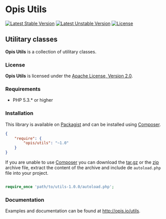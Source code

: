 Opis Utils
=========
[![Latest Stable Version](https://poser.pugx.org/opis/utils/version.png)](https://packagist.org/packages/opis/utils)
[![Latest Unstable Version](https://poser.pugx.org/opis/utils/v/unstable.png)](//packagist.org/packages/opis/utils)
[![License](https://poser.pugx.org/opis/utils/license.png)](https://packagist.org/packages/opis/utils)

Utilitary classes
--------------
**Opis Utils** is a collection of utilitary classes.

### License

**Opis Utils** is licensed under the [Apache License, Version 2.0](http://www.apache.org/licenses/LICENSE-2.0). 

### Requirements

* PHP 5.3.* or higher

### Installation

This library is available on [Packagist](https://packagist.org/packages/opis/utils) and can be installed using [Composer](http://getcomposer.org).

```json
{
    "require": {
        "opis/utils": "~1.0"
    }
}
```

If you are unable to use [Composer](http://getcomposer.org) you can download the
[tar.gz](https://github.com/opis/utils/archive/1.0.0.tar.gz) or the [zip](https://github.com/opis/utils/archive/1.0.0.zip)
archive file, extract the content of the archive and include de `autoload.php` file into your project. 

```php

require_once 'path/to/utils-1.0.0/autoload.php';

```

### Documentation

Examples and documentation can be found at http://opis.io/utils.